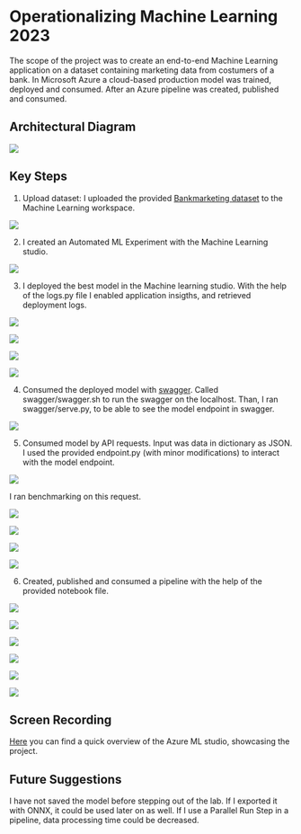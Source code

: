 # Operationalizing Machine Learning 2023
The scope of the project was to create an end-to-end Machine Learning application on a dataset containing marketing data from costumers of a bank.
In Microsoft Azure a cloud-based production model was trained, deployed and consumed. After an Azure pipeline was created, published and consumed.

## Architectural Diagram

![](imgs/00_architecture.png)


## Key Steps
1. Upload dataset: I uploaded the provided [Bankmarketing dataset](https://automlsamplenotebookdata.blob.core.windows.net/automl-sample-notebook-data/bankmarketing_train.csv) to the Machine Learning workspace.

![](imgs/01_dataset.PNG)

2. I created an Automated ML Experiment with the Machine Learning studio. 

![](/imgs/02_completed_experiment.PNG)

3. I deployed the best model in the Machine learning studio. With the help of the logs.py file I enabled application insigths, and retrieved deployment logs. 

![](/imgs/03_best_model.PNG)

![](/imgs/04_endpoint_insights.PNG)

![](/imgs/05a_logs.PNG)

![](/imgs/05b_logs.PNG)

4. Consumed the deployed model with [swagger](https://swagger.io/blog/api-development/getting-started-with-swagger-i-what-is-swagger/). Called swagger/swagger.sh to run the swagger on the localhost. Than, I ran swagger/serve.py, to be able to see the model endpoint in swagger.

![](/imgs/06_swagger.PNG)

5. Consumed model by API requests. Input was data in dictionary as  JSON. I used the provided endpoint.py (with minor modifications) to interact with the model endpoint. 

![](/imgs/07_endpoint_results.PNG)

I ran benchmarking on this request.

![](/imgs/08a_benchmark.PNG)

![](/imgs/08b_benchmark.PNG)

![](/imgs/08c_benchmark.PNG)

![](/imgs/08d_benchmark.PNG)

6. Created, published and consumed a pipeline with the help of the provided notebook file.

![](/imgs/09_pipeline_created.PNG)

![](/imgs/10_pipeline_endpoint.PNG)

![](/imgs/11_automl_bankmarketing.PNG)

![](/imgs/12_pipeline_endpoint_active.PNG)

![](/imgs/13_run_details.PNG)

![](/imgs/14_job.PNG)

## Screen Recording

[Here](https://youtu.be/cZ5N4UeUWI4) you can find a quick overview of the Azure ML studio, showcasing the project.


## Future Suggestions
I have not saved the model before stepping out of the lab. If I exported it with ONNX, it could be used later on as well.
If I use a Parallel Run Step in a pipeline, data processing time could be decreased.
